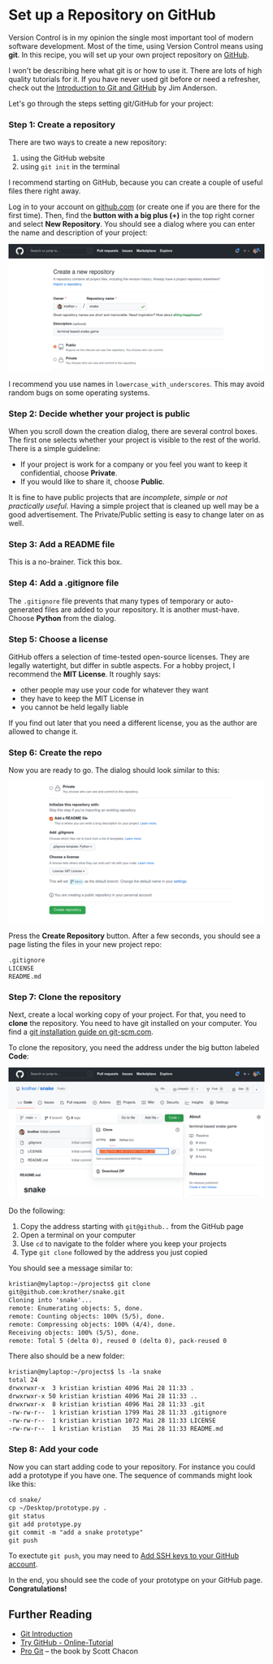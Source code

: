 
# Set up a Repository on GitHub

Version Control is in my opinion the single most important tool of modern software development.
Most of the time, using Version Control means using **git**.
In this recipe, you will set up your own project repository on [GitHub](https://www.github.com).

I won't be describing here what git is or how to use it.
There are lots of high quality tutorials for it.
If you have never used git before or need a refresher, check out the [Introduction to Git and GitHub](https://realpython.com/python-git-github-intro/) by Jim Anderson.

Let's go through the steps setting git/GitHub for your project:

### Step 1: Create a repository

There are two ways to create a new repository: 

1. using the GitHub website
2. using `git init` in the terminal

I recommend starting on GitHub, because you can create a couple of useful files there right away.

Log in to your account on [github.com](https://www.github.com) (or create one if you are there for the first time).
Then, find the **button with a big plus (+)** in the top right corner and select **New Repository**.
You should see a dialog where you can enter the name and description of your project:

![create a repository](images/create_repo.png)

I recommend you use names in `lowercase_with_underscores`. This may avoid random bugs on some operating systems.

### Step 2: Decide whether your project is public

When you scroll down the creation dialog, there are several control boxes.
The first one selects whether your project is visible to the rest of the world.
There is a simple guideline:

* If your project is work for a company or you feel you want to keep it confidential, choose **Private**.
* If you would like to share it, choose **Public**.

It is fine to have public projects that are *incomplete*, *simple* or *not practically useful*.
Having a simple project that is cleaned up well may be a good advertisement.
The Private/Public setting is easy to change later on as well.

### Step 3: Add a README file

This is a no-brainer. Tick this box.

### Step 4: Add a .gitignore file

The `.gitignore` file prevents that many types of temporary or auto-generated files are added to your repository.
It is another must-have.
Choose **Python** from the dialog.

### Step 5: Choose a license

GitHub offers a selection of time-tested open-source licenses.
They are legally watertight, but differ in subtle aspects.
For a hobby project, I recommend the **MIT License**.
It roughly says:

* other people may use your code for whatever they want
* they have to keep the MIT License in
* you cannot be held legally liable

If you find out later that you need a different license, you as the author are allowed to change it.

### Step 6: Create the repo

Now you are ready to go.
The dialog should look similar to this:

![Git setup dialog](images/git_dialog.png)

Press the **Create Repository** button.
After a few seconds, you should see a page listing the files in your new project repo:

    .gitignore
    LICENSE
    README.md


### Step 7: Clone the repository

Next, create a local working copy of your project.
For that, you need to **clone** the repository.
You need to have git installed on your computer.
You find a [git installation guide on git-scm.com](https://git-scm.com/book/en/v2/Getting-Started-Installing-Git).

To clone the repository, you need the address under the big button labeled **Code**:

![Copy the URL](images/git_url.png)

Do the following:

1. Copy the address starting with `git@github..` from the GitHub page
2. Open a terminal on your computer
3. Use `cd` to navigate to the folder where you keep your projects
4. Type `git clone` followed by the address you just copied 

You should see a message similar to:

    kristian@mylaptop:~/projects$ git clone git@github.com:krother/snake.git
    Cloning into 'snake'...
    remote: Enumerating objects: 5, done.
    remote: Counting objects: 100% (5/5), done.
    remote: Compressing objects: 100% (4/4), done.
    Receiving objects: 100% (5/5), done.
    remote: Total 5 (delta 0), reused 0 (delta 0), pack-reused 0

There also should be a new folder:

    kristian@mylaptop:~/projects$ ls -la snake
    total 24
    drwxrwxr-x  3 kristian kristian 4096 Mai 28 11:33 .
    drwxrwxr-x 50 kristian kristian 4096 Mai 28 11:33 ..
    drwxrwxr-x  8 kristian kristian 4096 Mai 28 11:33 .git
    -rw-rw-r--  1 kristian kristian 1799 Mai 28 11:33 .gitignore
    -rw-rw-r--  1 kristian kristian 1072 Mai 28 11:33 LICENSE
    -rw-rw-r--  1 kristian kristian   35 Mai 28 11:33 README.md


### Step 8: Add your code

Now you can start adding code to your repository.
For instance you could add a prototype if you have one.
The sequence of commands might look like this:

    cd snake/
    cp ~/Desktop/prototype.py .
    git status
    git add prototype.py 
    git commit -m "add a snake prototype"
    git push

To exectute `git push`, you may need to [Add SSH keys to your GitHub account](https://help.github.com/articles/adding-a-new-ssh-key-to-your-github-account/).

In the end, you should see the code of your prototype on your GitHub page.
**Congratulations!**

## Further Reading

- [Git Introduction](https://realpython.com/python-git-github-intro/)
- [Try GitHub - Online-Tutorial](https://try.github.io/)
- [Pro Git](https://git-scm.com/book/en/v2) – the book by Scott Chacon
